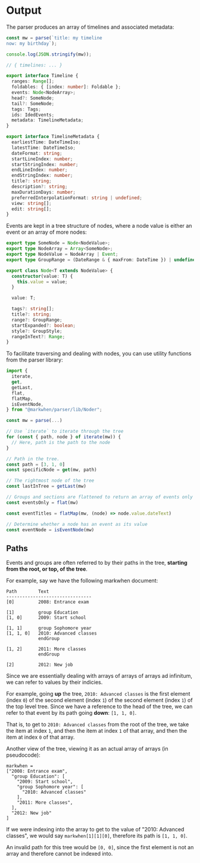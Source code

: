 
# Output

The parser produces an array of timelines and associated metadata:

```js
const mw = parse(`title: my timeline
now: my birthday`);

console.log(JSON.stringify(mw));

// { timelines: ... }
```

```ts
export interface Timeline {
  ranges: Range[];
  foldables: { [index: number]: Foldable };
  events: Node<NodeArray>;
  head?: SomeNode;
  tail?: SomeNode;
  tags: Tags;
  ids: IdedEvents;
  metadata: TimelineMetadata;
}
```

```ts
export interface TimelineMetadata {
  earliestTime: DateTimeIso;
  latestTime: DateTimeIso;
  dateFormat: string;
  startLineIndex: number;
  startStringIndex: number;
  endLineIndex: number;
  endStringIndex: number;
  title?: string;
  description?: string;
  maxDurationDays: number;
  preferredInterpolationFormat: string | undefined;
  view: string[];
  edit: string[];
}
```

Events are kept in a tree structure of nodes, where a node value is either an event or an array of more nodes:

```ts
export type SomeNode = Node<NodeValue>;
export type NodeArray = Array<SomeNode>;
export type NodeValue = NodeArray | Event;
export type GroupRange = (DateRange & { maxFrom: DateTime }) | undefined;

export class Node<T extends NodeValue> {
  constructor(value: T) {
    this.value = value;
  }

  value: T;

  tags?: string[];
  title?: string;
  range?: GroupRange;
  startExpanded?: boolean;
  style?: GroupStyle;
  rangeInText?: Range;
}
```

To facilitate traversing and dealing with nodes, you can use utility functions from the parser library:

```js
import {
  iterate,
  get,
  getLast,
  flat,
  flatMap,
  isEventNode,
} from "@markwhen/parser/lib/Noder";

const mw = parse(...)

// Use `iterate` to iterate through the tree
for (const { path, node } of iterate(mw)) {
  // Here, path is the path to the node
}

// Path in the tree.
const path = [3, 1, 0]
const specificNode = get(mw, path)

// The rightmost node of the tree
const lastInTree = getLast(mw)

// Groups and sections are flattened to return an array of events only
const eventsOnly = flat(mw)

const eventTitles = flatMap(mw, (node) => node.value.dateText)

// Determine whether a node has an event as its value
const eventNode = isEventNode(mw)
```

## Paths
Events and groups are often referred to by their paths in the tree, **starting from the root, or top, of the tree**.

For example, say we have the following markwhen document: 

```
Path        Text
--------------------------------
[0]         2008: Entrance exam

[1]         group Education
[1, 0]      2009: Start school

[1, 1]      group Sophomore year
[1, 1, 0]   2010: Advanced classes
            endGroup

[1, 2]      2011: More classes
            endGroup

[2]         2012: New job

```

Since we are essentially dealing with arrays of arrays of arrays ad infinitum, we can refer to values by their indicies.

For example, going **up** the tree, `2010: Advanced classes` is the first element (index `0`) of the second element (index `1`) of the second element (index `1`) of the top level tree. Since we have a reference to the head of the tree, we can refer to that event by its path going **down**: `[1, 1, 0]`.

That is, to get to `2010: Advanced classes` from the root of the tree, we take the item at index `1`, and then the item at index `1` of that array, and then the item at index `0` of that array.

Another view of the tree, viewing it as an actual array of arrays (in pseudocode):
```
markwhen = 
["2008: Entrance exam",
  "group Education": [
    "2009: Start school",
    "group Sophomore year": [
      "2010: Advanced classes"
    ],
    "2011: More classes",
  ],
  "2012: New job"
]
```

If we were indexing into the array to get to the value of "2010: Advanced classes", we would say `markwhen[1][1][0]`, therefore its path is `[1, 1, 0]`.

An invalid path for this tree would be `[0, 0]`, since the first element is not an array and therefore cannot be indexed into.